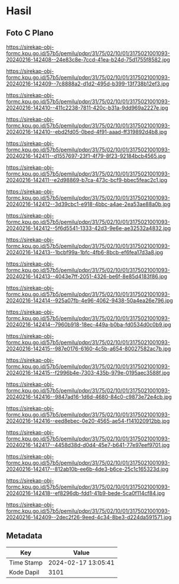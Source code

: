 # Hasil

## Foto C Plano

https://sirekap-obj-formc.kpu.go.id/57b5/pemilu/pdpr/31/75/02/10/01/3175021001093-20240216-142408--24e83c8e-7ccd-41ea-b24d-75d1755f8582.jpg

https://sirekap-obj-formc.kpu.go.id/57b5/pemilu/pdpr/31/75/02/10/01/3175021001093-20240216-142409--7c8888a2-d1d2-495d-b399-13f738b12ef3.jpg

https://sirekap-obj-formc.kpu.go.id/57b5/pemilu/pdpr/31/75/02/10/01/3175021001093-20240216-142410--411c2238-7811-420c-b31a-9dd969a2227e.jpg

https://sirekap-obj-formc.kpu.go.id/57b5/pemilu/pdpr/31/75/02/10/01/3175021001093-20240216-142410--ebd2fd05-0bed-4f91-aaad-ff319892d4b8.jpg

https://sirekap-obj-formc.kpu.go.id/57b5/pemilu/pdpr/31/75/02/10/01/3175021001093-20240216-142411--d1557697-23f1-4f79-8f23-92184bcb4565.jpg

https://sirekap-obj-formc.kpu.go.id/57b5/pemilu/pdpr/31/75/02/10/01/3175021001093-20240216-142411--e2d98869-b7ca-473c-bcf9-bbec5feac2c1.jpg

https://sirekap-obj-formc.kpu.go.id/57b5/pemilu/pdpr/31/75/02/10/01/3175021001093-20240216-142412--3d39cbc1-e918-4bbc-a4ae-2ea53ae88a0b.jpg

https://sirekap-obj-formc.kpu.go.id/57b5/pemilu/pdpr/31/75/02/10/01/3175021001093-20240216-142412--5f6d5541-1333-42d3-9e6e-ae32532a4832.jpg

https://sirekap-obj-formc.kpu.go.id/57b5/pemilu/pdpr/31/75/02/10/01/3175021001093-20240216-142413--1bcbf99a-1bfc-4fb6-8bcb-ef6fea17d3a8.jpg

https://sirekap-obj-formc.kpu.go.id/57b5/pemilu/pdpr/31/75/02/10/01/3175021001093-20240216-142413--4043e7ff-2051-4326-be6f-8e85d4183f86.jpg

https://sirekap-obj-formc.kpu.go.id/57b5/pemilu/pdpr/31/75/02/10/01/3175021001093-20240216-142414--925a07fb-4e96-4062-9438-50a4ea26e796.jpg

https://sirekap-obj-formc.kpu.go.id/57b5/pemilu/pdpr/31/75/02/10/01/3175021001093-20240216-142414--7960b918-18ec-449a-b0ba-fd0534d0c0b9.jpg

https://sirekap-obj-formc.kpu.go.id/57b5/pemilu/pdpr/31/75/02/10/01/3175021001093-20240216-142415--987e0176-6160-4c5b-a654-80027582ac7b.jpg

https://sirekap-obj-formc.kpu.go.id/57b5/pemilu/pdpr/31/75/02/10/01/3175021001093-20240216-142415--f2996b4e-7303-435b-979e-0195aec3588f.jpg

https://sirekap-obj-formc.kpu.go.id/57b5/pemilu/pdpr/31/75/02/10/01/3175021001093-20240216-142416--9847ad16-1d6d-4680-84c0-c9873e72e4cb.jpg

https://sirekap-obj-formc.kpu.go.id/57b5/pemilu/pdpr/31/75/02/10/01/3175021001093-20240216-142416--eed8ebec-0e20-4565-ae54-f141020912bb.jpg

https://sirekap-obj-formc.kpu.go.id/57b5/pemilu/pdpr/31/75/02/10/01/3175021001093-20240216-142417--4458d38d-d0d4-45e7-b641-77e97eef9701.jpg

https://sirekap-obj-formc.kpu.go.id/57b5/pemilu/pdpr/31/75/02/10/01/3175021001093-20240216-142417--812ab10b-ee6b-4de3-b6ce-25c1c165323d.jpg

https://sirekap-obj-formc.kpu.go.id/57b5/pemilu/pdpr/31/75/02/10/01/3175021001093-20240216-142418--ef8296db-fdd1-41b9-bede-5ca0f114cf84.jpg

https://sirekap-obj-formc.kpu.go.id/57b5/pemilu/pdpr/31/75/02/10/01/3175021001093-20240216-142409--2dec2f26-9eed-4c34-8be3-d224da591571.jpg


## Metadata

| Key        | Value               |
| ---------- | ------------------- |
| Time Stamp | 2024-02-17 13:05:41 |
| Kode Dapil | 3101                |



